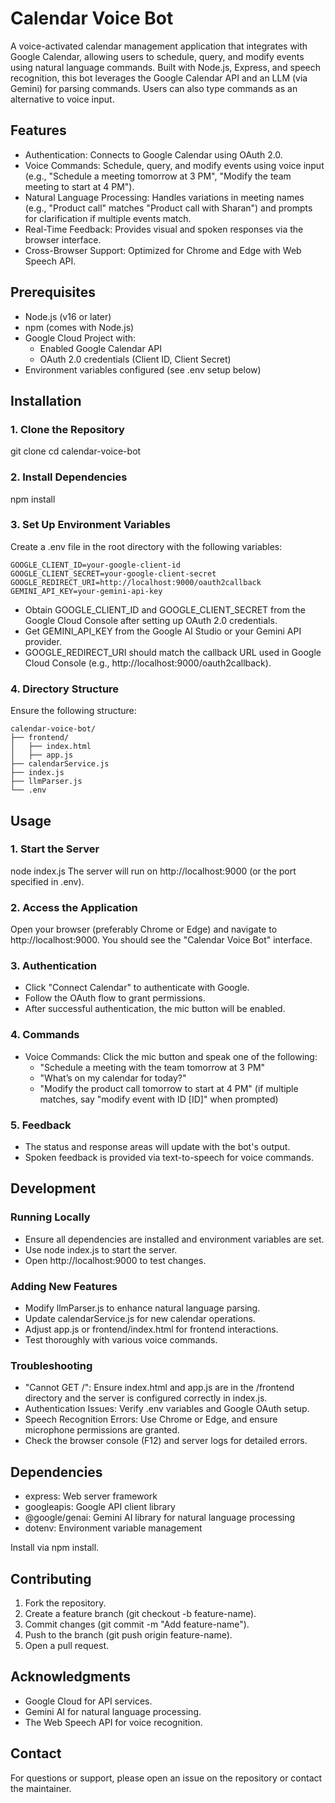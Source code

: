 # Calendar Voice Bot

A voice-activated calendar management application that integrates with Google Calendar, allowing users to schedule, query, and modify events using natural language commands. Built with Node.js, Express, and speech recognition, this bot leverages the Google Calendar API and an LLM (via Gemini) for parsing commands. Users can also type commands as an alternative to voice input.

## Features
- Authentication: Connects to Google Calendar using OAuth 2.0.
- Voice Commands: Schedule, query, and modify events using voice input (e.g., "Schedule a meeting tomorrow at 3 PM", "Modify the team meeting to start at 4 PM").
- Natural Language Processing: Handles variations in meeting names (e.g., "Product call" matches "Product call with Sharan") and prompts for clarification if multiple events match.
- Real-Time Feedback: Provides visual and spoken responses via the browser interface.
- Cross-Browser Support: Optimized for Chrome and Edge with Web Speech API.

## Prerequisites
- Node.js (v16 or later)
- npm (comes with Node.js)
- Google Cloud Project with:
  - Enabled Google Calendar API
  - OAuth 2.0 credentials (Client ID, Client Secret)
- Environment variables configured (see .env setup below)

## Installation

### 1. Clone the Repository
git clone <repository-url>
cd calendar-voice-bot

### 2. Install Dependencies
npm install

### 3. Set Up Environment Variables
Create a .env file in the root directory with the following variables:
```text
GOOGLE_CLIENT_ID=your-google-client-id
GOOGLE_CLIENT_SECRET=your-google-client-secret
GOOGLE_REDIRECT_URI=http://localhost:9000/oauth2callback
GEMINI_API_KEY=your-gemini-api-key
```
- Obtain GOOGLE_CLIENT_ID and GOOGLE_CLIENT_SECRET from the Google Cloud Console after setting up OAuth 2.0 credentials.
- Get GEMINI_API_KEY from the Google AI Studio or your Gemini API provider.
- GOOGLE_REDIRECT_URI should match the callback URL used in Google Cloud Console (e.g., http://localhost:9000/oauth2callback).

### 4. Directory Structure
Ensure the following structure:
```text
calendar-voice-bot/
├── frontend/
│   ├── index.html
│   ├── app.js
├── calendarService.js
├── index.js
├── llmParser.js
└── .env
```

## Usage

### 1. Start the Server
node index.js
The server will run on http://localhost:9000 (or the port specified in .env).

### 2. Access the Application
Open your browser (preferably Chrome or Edge) and navigate to http://localhost:9000. You should see the "Calendar Voice Bot" interface.

### 3. Authentication
- Click "Connect Calendar" to authenticate with Google.
- Follow the OAuth flow to grant permissions.
- After successful authentication, the mic button will be enabled.

### 4. Commands
- Voice Commands: Click the mic button and speak one of the following:
  - "Schedule a meeting with the team tomorrow at 3 PM"
  - "What’s on my calendar for today?"
  - "Modify the product call tomorrow to start at 4 PM" (if multiple matches, say "modify event with ID [ID]" when prompted)

### 5. Feedback
- The status and response areas will update with the bot's output.
- Spoken feedback is provided via text-to-speech for voice commands.

## Development

### Running Locally
- Ensure all dependencies are installed and environment variables are set.
- Use node index.js to start the server.
- Open http://localhost:9000 to test changes.

### Adding New Features
- Modify llmParser.js to enhance natural language parsing.
- Update calendarService.js for new calendar operations.
- Adjust app.js or frontend/index.html for frontend interactions.
- Test thoroughly with various voice commands.

### Troubleshooting
- "Cannot GET /": Ensure index.html and app.js are in the /frontend directory and the server is configured correctly in index.js.
- Authentication Issues: Verify .env variables and Google OAuth setup.
- Speech Recognition Errors: Use Chrome or Edge, and ensure microphone permissions are granted.
- Check the browser console (F12) and server logs for detailed errors.

## Dependencies
- express: Web server framework
- googleapis: Google API client library
- @google/genai: Gemini AI library for natural language processing
- dotenv: Environment variable management

Install via npm install.

## Contributing
1. Fork the repository.
2. Create a feature branch (git checkout -b feature-name).
3. Commit changes (git commit -m "Add feature-name").
4. Push to the branch (git push origin feature-name).
5. Open a pull request.

## Acknowledgments
- Google Cloud for API services.
- Gemini AI for natural language processing.
- The Web Speech API for voice recognition.

## Contact
For questions or support, please open an issue on the repository or contact the maintainer.
